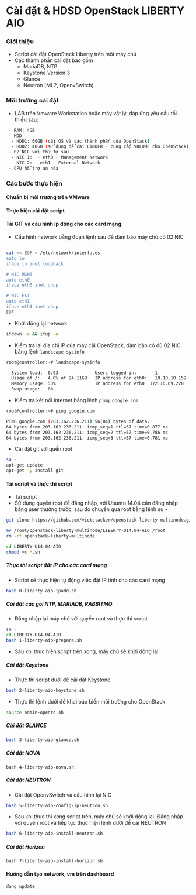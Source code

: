 # Cài đặt & HDSD OpenStack LIBERTY AIO

### Giới thiệu
- Script cài đặt OpenStack Liberty trên một máy chủ
- Các thành phần cài đặt bao gồm
  - MariaDB, NTP
  - Keystone Version 3
  - Glance
  - Neutron (ML2, OpenvSwitch)
  
### Môi trường cài đặt
- LAB trên Vmware Workstation hoặc máy vật lý, đáp ứng yêu cầu tối thiểu sau:
```sh
 - RAM: 4GB
 - HDD
  - HDD1: 60GB (cài OS và các thành phần của OpenStack)
  - HDD2: 40GB (sử dụng để cài CINDER - cung cấp VOLUME cho OpenStack) - CHÚ Ý: NẾU KHÔNG CÀI CINDER THÌ KHÔNG CẦN Ổ NÀY
 - 02 NIC với thứ tự sau
  - NIC 1:  - eth0 - Management Network
  - NIC 2: - eth1 - External Network
 - CPU hỗ trợ ảo hóa
```

### Các bước thực hiện
#### Chuẩn bị môi trường trên VMware


#### Thực hiện cài đặt script
#### Tải GIT và cấu hình ip động cho các card mạng.
- Cấu hình network bằng đoạn lệnh sau để đảm bảo máy chủ có 02 NIC
```sh

cat << EOF > /etc/network/interfaces
auto lo
iface lo inet loopback

# NIC MGNT
auto eth0
iface eth0 inet dhcp

# NIC EXT
auto eth1
iface eth1 inet dhcp
EOF

```

- Khởi động lại network
```sh
ifdown -a && ifup -a
```

- Kiểm tra lại địa chỉ IP của máy cài OpenStack, đảm bảo có đủ 02 NIC bằng lệnh `landscape-sysinfo`

```sh
root@controller:~# landscape-sysinfo

  System load:  0.93              Users logged in:       1
  Usage of /:   4.0% of 94.11GB   IP address for eth0:   10.10.10.159
  Memory usage: 53%               IP address for eth0  172.16.69.228
  Swap usage:   0%                
```

- Kiểm tra kết nối internet bằng lệnh `ping google.com`
```sh
root@controller:~# ping google.com

PING google.com (203.162.236.211) 56(84) bytes of data.
64 bytes from 203.162.236.211: icmp_seq=1 ttl=57 time=0.877 ms
64 bytes from 203.162.236.211: icmp_seq=2 ttl=57 time=0.786 ms
64 bytes from 203.162.236.211: icmp_seq=3 ttl=57 time=0.781 ms

```
- Cài đặt git với quền root
```sh
su -
apt-get update
apt-get -y install git
```

#### Tải script và thực thi script
- Tải script
- Sử dụng quyền root để đăng nhập, với Ubuntu 14.04 cần đăng nhập bằng user thường trước, sau đó chuyển qua root bằng lệnh su -

```sh
git clone https://github.com/vietstacker/openstack-liberty-multinode.git

mv /root/openstack-liberty-multinode/LIBERTY-U14.04-AIO /root
rm -rf openstack-liberty-multinode

cd LIBERTY-U14.04-AIO 
chmod +x *.sh
```

##### Thực thi script đặt IP cho các card mạng
- Script sẽ thực hiện tự động việc đặt IP tĩnh cho các card mạng
```sh
bash 0-liberty-aio-ipadd.sh
```

##### Cài đặt các gói NTP, MARIADB, RABBITMQ
- Đăng nhập lại máy chủ với quyền root và thực thi script
```sh
su -
cd LIBERTY-U14.04-AIO 
bash 1-liberty-aio-prepare.sh
```
- Sau khi thực hiện script trên xong, máy chủ sẽ khởi động lại.

##### Cài đặt Keystone
- Thực thi script dưới để cài đặt Keystone
```sh
bash 2-liberty-aio-keystone.sh
```

- Thực thi lệnh dưới để khai báo biến môi trường cho OpenStack
```sh
source admin-openrc.sh
```

##### Cài đặt GLANCE
```sh
bash 3-liberty-aio-glance.sh
```

##### Cài đặt NOVA
```
bash 4-liberty-aio-nova.sh
```

##### Cài đặt NEUTRON
- Cài đặt OpenvSwitch và cấu hình lại NIC
```sh
bash 5-liberty-aio-config-ip-neutron.sh
```
- Sau khi thực thi xong script trên, máy chủ sẽ khởi động lại. Đăng nhập với quyền root và tiếp tục thực hiện lệnh dưới để cài NEUTRON

```sh
bash 6-liberty-aio-install-neutron.sh
```

##### Cài đặt Horizon
```
bash 7-liberty-aio-install-horizon.sh
```

#### Hướng dẫn tạo network, vm trên dashboard
```sh
đang update
```